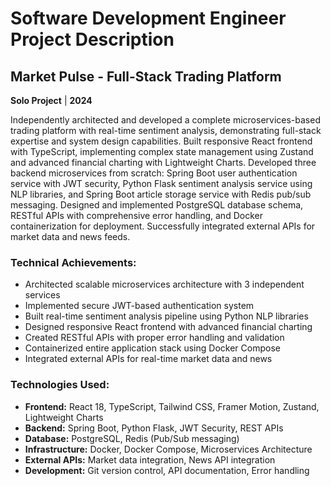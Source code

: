 # Software Development Engineer Project Description

## Market Pulse - Full-Stack Trading Platform
**Solo Project** | **2024**

Independently architected and developed a complete microservices-based trading platform with real-time sentiment analysis, demonstrating full-stack expertise and system design capabilities. Built responsive React frontend with TypeScript, implementing complex state management using Zustand and advanced financial charting with Lightweight Charts. Developed three backend microservices from scratch: Spring Boot user authentication service with JWT security, Python Flask sentiment analysis service using NLP libraries, and Spring Boot article storage service with Redis pub/sub messaging. Designed and implemented PostgreSQL database schema, RESTful APIs with comprehensive error handling, and Docker containerization for deployment. Successfully integrated external APIs for market data and news feeds.

### Technical Achievements:
- Architected scalable microservices architecture with 3 independent services
- Implemented secure JWT-based authentication system
- Built real-time sentiment analysis pipeline using Python NLP libraries
- Designed responsive React frontend with advanced financial charting
- Created RESTful APIs with proper error handling and validation
- Containerized entire application stack using Docker Compose
- Integrated external APIs for real-time market data and news

### Technologies Used:
- **Frontend:** React 18, TypeScript, Tailwind CSS, Framer Motion, Zustand, Lightweight Charts
- **Backend:** Spring Boot, Python Flask, JWT Security, REST APIs
- **Database:** PostgreSQL, Redis (Pub/Sub messaging)
- **Infrastructure:** Docker, Docker Compose, Microservices Architecture
- **External APIs:** Market data integration, News API integration
- **Development:** Git version control, API documentation, Error handling

